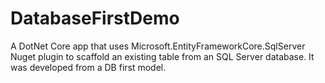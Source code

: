 # DatabaseFirstDemo
A DotNet Core app that uses Microsoft.EntityFrameworkCore.SqlServer Nuget plugin to scaffold an existing table from an SQL Server database.
It was developed from a DB first model.
